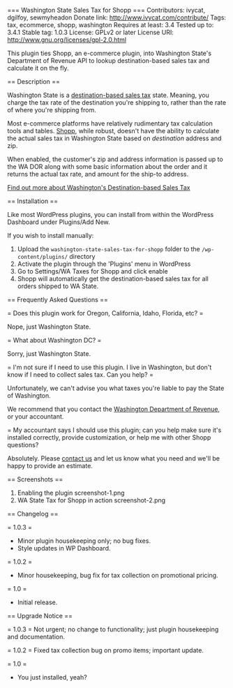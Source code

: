 === Washington State Sales Tax for Shopp ===
Contributors: ivycat, dgilfoy, sewmyheadon
Donate link: http://www.ivycat.com/contribute/
Tags: tax, ecommerce, shopp, washington
Requires at least: 3.4
Tested up to: 3.4.1
Stable tag: 1.0.3
License: GPLv2 or later
License URI: http://www.gnu.org/licenses/gpl-2.0.html

This plugin ties Shopp, an e-commerce plugin, into Washington State's Department of Revenue API to lookup destination-based sales tax and calculate it on the fly.

== Description ==

Washington State is a [destination-based sales tax](http://dor.wa.gov/Content/FindTaxesAndRates/RetailSalesTax/DestinationBased/MoreSST.aspx) state.  Meaning, you charge the tax rate of the destination you're shipping to, rather than the rate of where you're shipping from.

Most e-commerce platforms have relatively rudimentary tax calculation tools and tables.  [Shopp](https://shopplugin.net/), while robust, doesn't have the ability to calculate the actual sales tax in Washington State based on _destination_ address and zip.

When enabled, the customer's zip and address information is passed up to the WA DOR along with some basic information about the order and it returns the actual tax rate, and amount for the ship-to address.

[Find out more about Washington's Destination-based Sales Tax](http://dor.wa.gov/Content/FindTaxesAndRates/RetailSalesTax/DestinationBased/MoreSST.aspx)

== Installation ==

Like most WordPress plugins, you can install from within the WordPress Dashboard under Plugins/Add New.

If you wish to install manually:

1. Upload the `washington-state-sales-tax-for-shopp` folder to the `/wp-content/plugins/` directory
1. Activate the plugin through the 'Plugins' menu in WordPress
1. Go to Settings/WA Taxes for Shopp and click enable
1. Shopp will automatically get the destination-based sales tax for all orders shipped to WA State.

== Frequently Asked Questions ==

= Does this plugin work for Oregon, California, Idaho, Florida, etc? =

Nope, just Washington State.

= What about Washington DC? =

Sorry, just Washington State.

= I'm not sure if I need to use this plugin.  I live in Washington, but don't know if I need to collect sales tax.  Can you help? =

Unfortunately, we can't advise you what taxes you're liable to pay the State of Washington.

We recommend that you contact the [Washington Department of Revenue](http://dor.wa.gov/content/ContactUs/default.aspx), or your accountant.

= My accountant says I should use this plugin; can you help make sure it's installed correctly, provide customization, or help me with other Shopp questions?

Absolutely.  Please [contact us](http://www.ivycat.com/contact/) and let us know what you need and we'll be happy to provide an estimate.

== Screenshots ==

1. Enabling the plugin screenshot-1.png
2. WA State Tax for Shopp in action screenshot-2.png

== Changelog ==

= 1.0.3 =
* Minor plugin housekeeping only; no bug fixes.
* Style updates in WP Dashboard.

= 1.0.2 =
* Minor housekeeping, bug fix for tax collection on promotional pricing.

= 1.0 =
* Initial release.

== Upgrade Notice ==

= 1.0.3 =
Not urgent; no change to functionality; just plugin housekeeping and documentation.

= 1.0.2 =
Fixed tax collection bug on promo items; important update.

= 1.0 =
* You just installed, yeah?